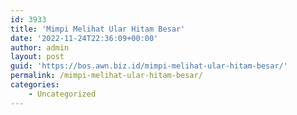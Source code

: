 ```yaml
---
id: 3933
title: 'Mimpi Melihat Ular Hitam Besar'
date: '2022-11-24T22:36:09+00:00'
author: admin
layout: post
guid: 'https://bos.awn.biz.id/mimpi-melihat-ular-hitam-besar/'
permalink: /mimpi-melihat-ular-hitam-besar/
categories:
    - Uncategorized
---
```


